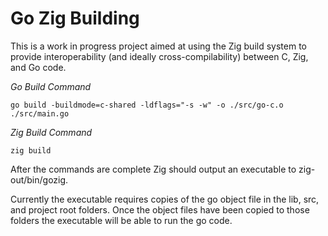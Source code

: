 # Go Zig Building
This is a work in progress project aimed at using the Zig build system
to provide interoperability (and ideally cross-compilability) between 
C, Zig, and Go code. 

*Go Build Command*
```
go build -buildmode=c-shared -ldflags="-s -w" -o ./src/go-c.o ./src/main.go
```

*Zig Build Command*
```
zig build
```

After the commands are complete Zig should output an executable to zig-out/bin/gozig.

Currently the executable requires copies of the go object file in the lib, src, and project root folders. Once the object files have been copied to those folders the executable will be able to run the go code.